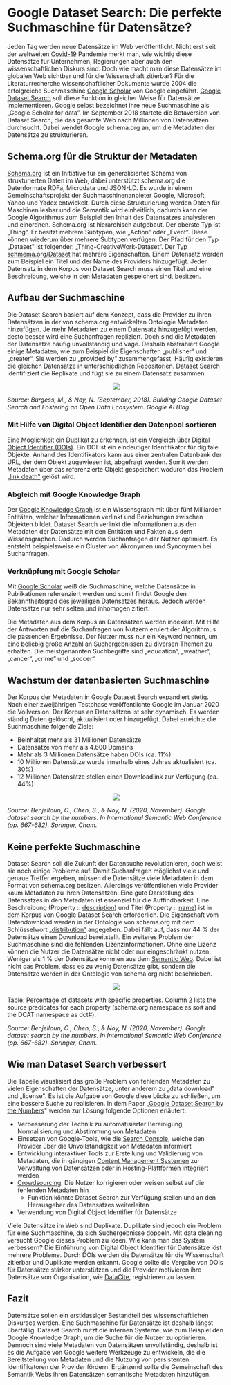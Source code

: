 # Google Dataset Search: Die perfekte Suchmaschine für Datensätze?
Jeden Tag werden neue Datensätze im Web veröffentlicht. Nicht erst seit der weltweiten [Covid-19](https://en.wikipedia.org/wiki/COVID-19) Pandemie merkt man, wie wichtig diese Datensätze für Unternehmen, Regierungen aber auch den wissenschaftlichen Diskurs sind. Doch wie macht man diese Datensätze im globalen Web sichtbar und für die Wissenschaft zitierbar? Für die Literaturrecherche wissenschaftlicher Dokumente wurde 2004 die erfolgreiche Suchmaschine [Google Scholar](https://scholar.google.com/intl/de/scholar/about.html) von Google eingeführt. [Google Dataset Search](https://datasetsearch.research.google.com/) soll diese Funktion in gleicher Weise für Datensätze implementieren. Google selbst bezeichnet ihre neue Suchmaschine als „Google Scholar for data”. Im September 2018 startete die Betaversion von Dataset Search, die das gesamte Web nach Millionen von Datensätzen durchsucht. Dabei wendet Google schema.org an, um die Metadaten der Datensätze zu strukturieren.

## Schema.org für die Struktur der Metadaten
[Schema.org](https://schema.org/) ist ein Initiative für ein generalisiertes Schema von strukturierten Daten im Web, dabei unterstützt schema.org die Datenformate RDFa, Microdata und JSON-LD. Es wurde in einem Gemeinschaftsprojekt der Suchmaschinenanbieter Google, Microsoft, Yahoo und Yadex entwickelt. Durch diese Strukturierung werden Daten für Maschinen lesbar und die Semantik wird einheitlich, dadurch kann der Google Algorithmus zum Beispiel den Inhalt des Datensatzes analysieren und einordnen. Schema.org ist hierarchisch aufgebaut. Der oberste Typ ist „Thing“. Er besitzt mehrere Subtypen, wie „Action“ oder „Event“. Diese können wiederum über mehrere Subtypen verfügen. Der Pfad für den Typ „Dataset" ist folgender: „Thing-CreativeWork-Dataset“. Der Typ [schmema.org/Dataset](https://schema.org/Dataset) hat mehrere Eigenschaften. Einem Datensatz werden zum Beispiel ein Titel und der Name des Providers hinzugefügt. Jeder Datensatz in dem Korpus von Dataset Search muss einen Titel und eine Beschreibung, welche in den Metadaten gespeichert sind, besitzen.

## Aufbau der Suchmaschine

Die Dataset Search basiert auf dem Konzept, dass die Provider zu ihren Datensätzen in der von schema.org entwickelten Ontologie Metadaten hinzufügen. Je mehr Metadaten zu einem Datensatz hinzugefügt werden, desto besser wird eine Suchanfragen repliziert. Doch sind die Metadaten der Datensätze häufig unvollständig und vage. Deshalb abstrahiert Google einige Metadaten, wie zum Beispiel die Eigenschaften „publisher“ und „creater“. Sie werden zu „provided by“ zusammengefasst. Häufig existieren die gleichen Datensätze in unterschiedlichen Repositorien. Dataset Search identifiziert die Replikate und fügt sie zu einem Datensatz zusammen. 

<p align = "center"> 
    <img src = image1.png>
</p>

*Source: Burgess, M., & Noy, N. (September, 2018). Building Google Dataset Search and Fostering an Open Data Ecosystem. Google AI Blog.*

### Mit Hilfe von Digital Object Identifier den Datenpool sortieren
Eine Möglichkeit ein Duplikat zu erkennen, ist ein Vergleich über [Digital Object Identifier (DOIs)](https://en.wikipedia.org/wiki/Digital_object_identifier). Ein DOI ist ein eindeutiger Identifikator für digitale Objekte. Anhand des Identifikators kann aus einer zentralen Datenbank der URL, der dem Objekt zugewiesen ist, abgefragt werden. Somit werden Metadaten über das referenzierte Objekt gespeichert wodurch das Problem [„link death"](https://en.wikipedia.org/wiki/Link_rot) gelöst wird. 

### Abgleich mit Google Knowledge Graph 
Der [Google Knowledge Graph](https://blog.google/products/search/introducing-knowledge-graph-things-not/) ist ein Wissensgraph mit über fünf Milliarden Entitäten, welcher Informationen verlinkt und Beziehungen zwischen Objekten bildet. Dataset Search verlinkt die Informationen aus den Metadaten der Datensätze mit den Entitäten und Fakten aus dem Wissensgraphen. Dadurch werden Suchanfragen der Nutzer optimiert. Es entsteht beispielsweise ein Cluster von Akronymen und Synonymen bei Suchanfragen.

### Verknüpfung mit Google Scholar
Mit [Google Scholar](https://scholar.google.com/intl/de/scholar/about.html) weiß die Suchmaschine, welche Datensätze in Publikationen referenziert werden und somit findet Google den Bekanntheitsgrad des jeweiligen Datensatzes heraus. Jedoch werden Datensätze nur sehr selten und inhomogen zitiert. 


Die Metadaten aus dem Korpus an Datensätzen werden indexiert. Mit Hilfe der Antworten auf die Suchanfragen von Nutzern eruiert der Algorithmus die passenden Ergebnisse. Der Nutzer muss nur ein Keyword nennen, um eine beliebig große Anzahl an Suchergebnissen zu diversen Themen zu erhalten. Die meistgenannten Suchbegriffe sind „education“, „weather“, „cancer“, „crime“ und „soccer“.

## Wachstum der datenbasierten Suchmaschine 
Der Korpus der Metadaten in Google Dataset Search expandiert stetig. Nach einer zweijährigen Testphase veröffentlichte Google im Januar 2020 die Vollversion. Der Korpus an Datensätzen ist sehr dynamisch. Es werden ständig Daten gelöscht, aktualisiert oder hinzugefügt. Dabei erreichte die Suchmaschine folgende Ziele:
+ Beinhaltet mehr als 31 Millionen Datensätze
+ Datensätze von mehr als 4.600 Domains
+ Mehr als 3 Millionen Datensätze haben DOIs (ca. 11%)
+ 10 Millionen Datensätze wurde innerhalb eines Jahres aktualisiert (ca. 30%)
+ 12 Millionen Datensätze stellen einen Downloadlink zur Verfügung (ca. 44%)

<p align = "center"> 
    <img src = image2.png>
</p>

*Source: Benjelloun, O., Chen, S., & Noy, N. (2020, November). Google dataset search by the numbers. In International Semantic Web Conference (pp. 667-682). Springer, Cham.*

## Keine perfekte Suchmaschine
Dataset Search soll die Zukunft der Datensuche revolutionieren, doch weist sie noch einige Probleme auf. Damit Suchanfragen möglichst viele und genaue Treffer ergeben, müssen die Datensätze viele Metadaten in dem Format von schema.org besitzen. Allerdings veröffentlichen viele Provider kaum Metadaten zu ihren Datensätzen. Eine gute Darstellung des Datensatzes in den Metadaten ist essenziel für die Auffindbarkeit. Eine Beschreibung (Property :: [description](https://schema.org/description)) und Titel (Property :: [name](https://schema.org/name)) ist in dem Korpus von Google Dataset Search erforderlich. Die Eigenschaft vom Datendownload werden in der Ontologie von schema.org mit dem Schlüsselwort [„distribution“](https://schema.org/distribution) angegeben. Dabei fällt auf, dass nur 44 % der Datensätze einen Download bereitstellt. Ein weiteres Problem der Suchmaschine sind die fehlenden Lizenzinformationen. Ohne eine Lizenz können die Nutzer die Datensätze nicht oder nur eingeschränkt nutzen. Weniger als 1 % der Datensätze kommen aus dem [Semantic Web](https://en.wikipedia.org/wiki/Semantic_Web). Dabei ist nicht das Problem, dass es zu wenig Datensätze gibt, sondern die Datensätze werden in der Ontologie von schema.org nicht beschrieben.


<p align = "center"> 
    <img src = image3.PNG>
</p>
Table: Percentage of datasets with specific properties. Column 2 lists the source predicates for each property (schema.org namespace as so# and the DCAT namespace as dct#).


*Source: Benjelloun, O., Chen, S., & Noy, N. (2020, November). Google dataset search by the numbers. In International Semantic Web Conference (pp. 667-682). Springer, Cham.*


## Wie man Dataset Search verbessert
Die Tabelle visualisiert das große Problem von fehlenden Metadaten zu vielen Eigenschaften der Datensätze, unter anderem zu „data download" und „license". Es ist die Aufgabe von Google diese Lücke zu schließen, um eine bessere Suche zu realisieren. In dem Paper „[Google Dataset Search by the Numbers](https://research.google/pubs/pub49385/)" werden zur Lösung folgende Optionen erläutert:

- Verbesserung der Technik zu automatisierter Bereinigung, Normalisierung und Abstimmung von Metadaten
- Einsetzen von Google-Tools, wie die [Search Console](https://search.google.com/search-console/about), welche den Provider über die Unvollständigkeit von Metadaten informiert
- Entwicklung interaktiver Tools zur Erstellung und Validierung von Metadaten, die in gängigen [Content Management Systemen](https://en.wikipedia.org/wiki/Content_management_system) zur Verwaltung von Datensätzen oder in Hosting-Plattformen      integriert werden
- [Crowdsourcing](https://en.wikipedia.org/wiki/Crowdsourcing): Die Nutzer korrigieren oder weisen selbst auf die fehlenden Metadaten hin
  -  Funktion könnte Dataset Search zur Verfügung stellen und an den Herausgeber des Datensatzes weiterleiten
- Verwendung von Digital Object Identifier für Datensätze  

Viele Datensätze im Web sind Duplikate. Duplikate sind jedoch ein Problem für eine Suchmaschine, da sich Suchergebnisse doppeln. Mit data cleaning versucht Google dieses Problem zu lösen. Wie kann man das System verbessern? Die Einführung von Digital Object Identifier für Datensätze löst mehrere Probleme. Durch DOIs werden die Datensätze für die Wissenschaft zitierbar und Duplikate werden erkannt. Google sollte die Vergabe von DOIs für Datensätze stärker unterstützen und die Provider motivieren ihre Datensätze von Organisation, wie [DataCite](https://datacite.org/value.html), registrieren zu lassen.

## Fazit
Datensätze sollen ein erstklassiger Bestandteil des wissenschaftlichen Diskurses werden. Eine Suchmaschine für Datensätze ist deshalb längst überfällig. Dataset Search nutzt die internen Systeme, wie zum Beispiel den Google Knowledge Graph, um die Suche für die Nutzer zu optimieren. Dennoch sind viele Metadaten von Datensätzen unvollständig, deshalb ist es die Aufgabe von Google weitere Werkzeuge zu entwickeln, die die Bereitstellung von Metadaten und die Nutzung von persistenten Identifikatoren der Provider fördern. Ergänzend sollte die Gemeinschaft des Semantik Webs ihren Datensätzen semantische Metadaten hinzufügen.
